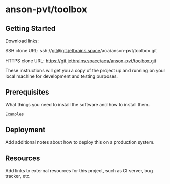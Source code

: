 # anson-pvt/toolbox



## Getting Started

Download links:

SSH clone URL: ssh://git@git.jetbrains.space/aca/anson-pvt/toolbox.git

HTTPS clone URL: https://git.jetbrains.space/aca/anson-pvt/toolbox.git



These instructions will get you a copy of the project up and running on your local machine for development and testing purposes.

## Prerequisites

What things you need to install the software and how to install them.

```
Examples
```

## Deployment

Add additional notes about how to deploy this on a production system.

## Resources

Add links to external resources for this project, such as CI server, bug tracker, etc.
